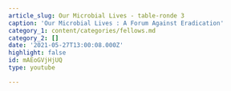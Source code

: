 ```yaml
---
article_slug: Our Microbial Lives - table-ronde 3
caption: 'Our Microbial Lives : A Forum Against Eradication'
category_1: content/categories/fellows.md
category_2: []
date: '2021-05-27T13:00:08.000Z'
highlight: false
id: mAEoGVjHjUQ
type: youtube

---
```

